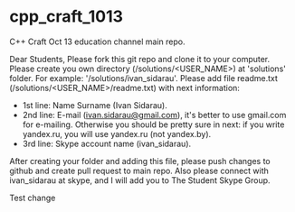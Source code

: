 cpp_craft_1013
==============

C++ Craft Oct 13 education channel main repo.

Dear Students,
Please fork this git repo and clone it to your computer.
Please create you own directory (<GIT>/solutions/<USER_NAME>) at 'solutions' folder. For example: '<GIT>/solutions/ivan_sidarau'.
Please add file readme.txt (<GIT>/solutions/<USER_NAME>/readme.txt) with next information:
 * 1st line: Name Surname (Ivan Sidarau).
 * 2nd line: E-mail (ivan.sidarau@gmail.com), it's better to use gmail.com for e-mailing. Otherwise you should be pretty sure in next: if you write yandex.ru, you will use yandex.ru (not yandex.by).
 * 3rd line: Skype account name (ivan_sidarau).

After creating your folder and adding this file, please push changes to github and create pull request to main repo.
Also please connect with ivan_sidarau at skype, and I will add you to The Student Skype Group.

Test change